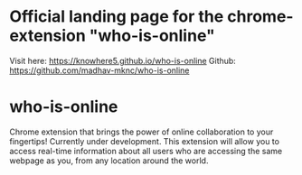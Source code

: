 # Official landing page for the chrome-extension "who-is-online"

Visit here: https://knowhere5.github.io/who-is-online
Github: https://github.com/madhav-mknc/who-is-online

# who-is-online
Chrome extension that brings the power of online collaboration to your fingertips! Currently under development. This extension will allow you to access real-time information about all users who are accessing the same webpage as you, from any location around the world.
